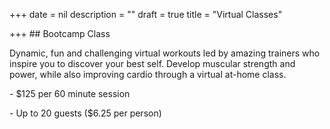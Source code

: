 +++
date = nil
description = ""
draft = true
title = "Virtual Classes"

+++
\## Bootcamp Class

Dynamic, fun and challenging virtual workouts led by amazing trainers who inspire you to discover your best self. Develop muscular strength and power, while also improving cardio through a virtual at-home class.

\- $125 per 60 minute session

\- Up to 20 guests ($6.25 per person)